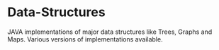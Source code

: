 # Data-Structures
JAVA implementations of major data structures like Trees, Graphs and Maps.
Various versions of implementations available.
